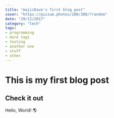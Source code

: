 ```yaml
---
title: "majicDave's first blog post"
cover: "https://picsum.photos/200/300/?random"
date: "29/12/2017"
category: "tech"
tags:
- programming
- more tags
- testing
- another one
- stuff
- other
---
```

# This is my first blog post

## Check it out

Hello, World! 🌎
